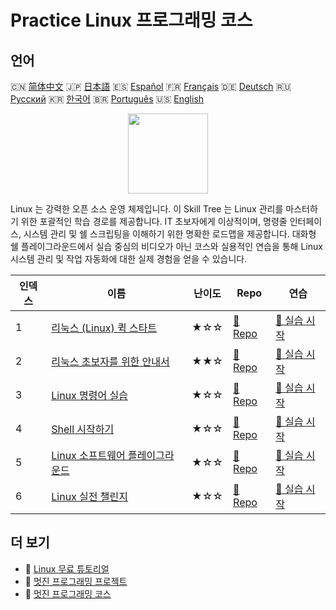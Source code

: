 # Practice Linux 프로그래밍 코스

## 언어

🇨🇳 [简体中文](README_zh.md) 🇯🇵 [日本語](README_ja.md) 🇪🇸 [Español](README_es.md) 🇫🇷 [Français](README_fr.md) 🇩🇪 [Deutsch](README_de.md) 🇷🇺 [Русский](README_ru.md) 🇰🇷 [한국어](README_ko.md) 🇧🇷 [Português](README_pt.md) 🇺🇸 [English](README.md) 

<div align="center">
<img width="128px" src="https://file.labex.io/path/k5LXo5b82pJm.png">
</div>

Linux 는 강력한 오픈 소스 운영 체제입니다. 이 Skill Tree 는 Linux 관리를 마스터하기 위한 포괄적인 학습 경로를 제공합니다. IT 초보자에게 이상적이며, 명령줄 인터페이스, 시스템 관리 및 쉘 스크립팅을 이해하기 위한 명확한 로드맵을 제공합니다. 대화형 쉘 플레이그라운드에서 실습 중심의 비디오가 아닌 코스와 실용적인 연습을 통해 Linux 시스템 관리 및 작업 자동화에 대한 실제 경험을 얻을 수 있습니다.

|   인덱스 | 이름                                                                                      | 난이도   | Repo                                                                          | 연습                                                                             |
|----------|-------------------------------------------------------------------------------------------|----------|-------------------------------------------------------------------------------|----------------------------------------------------------------------------------|
|        1 | [리눅스 (Linux) 퀵 스타트](https://labex.io/ko/courses/quick-start-with-linux)            | ★☆☆      | [🔗 Repo](https://github.com/labex-labs/quick-start-with-linux)               | [🚀 실습 시작](https://labex.io/ko/courses/quick-start-with-linux)               |
|        2 | [리눅스 초보자를 위한 안내서](https://labex.io/ko/courses/linux-for-noobs)                | ★★☆      | [🔗 Repo](https://github.com/labex-labs/linux-for-noobs)                      | [🚀 실습 시작](https://labex.io/ko/courses/linux-for-noobs)                      |
|        3 | [Linux 명령어 실습](https://labex.io/ko/courses/linux-basic-commands-practice-online)     | ★☆☆      | [🔗 Repo](https://github.com/labex-labs/linux-basic-commands-practice-online) | [🚀 실습 시작](https://labex.io/ko/courses/linux-basic-commands-practice-online) |
|        4 | [Shell 시작하기](https://labex.io/ko/courses/quick-start-with-shell)                      | ★☆☆      | [🔗 Repo](https://github.com/labex-labs/quick-start-with-shell)               | [🚀 실습 시작](https://labex.io/ko/courses/quick-start-with-shell)               |
|        5 | [Linux 소프트웨어 플레이그라운드](https://labex.io/ko/courses/linux-software-playgrounds) | ★☆☆      | [🔗 Repo](https://github.com/labex-labs/linux-software-playgrounds)           | [🚀 실습 시작](https://labex.io/ko/courses/linux-software-playgrounds)           |
|        6 | [Linux 실전 챌린지](https://labex.io/ko/courses/linux-practice-challenges)                | ★☆☆      | [🔗 Repo](https://github.com/labex-labs/linux-practice-challenges)            | [🚀 실습 시작](https://labex.io/ko/courses/linux-practice-challenges)            |

## 더 보기

- 🔗 [Linux 무료 튜토리얼](https://github.com/labex-labs/linux-free-tutorials)
- 🔗 [멋진 프로그래밍 프로젝트](https://github.com/labex-labs/awesome-programming-projects)
- 🔗 [멋진 프로그래밍 코스](https://github.com/labex-labs/awesome-programming-courses)


